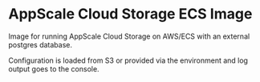 # AppScale Cloud Storage ECS Image

Image for running AppScale Cloud Storage on AWS/ECS with an external
postgres database.

Configuration is loaded from S3 or provided via the environment and log
output goes to the console.
